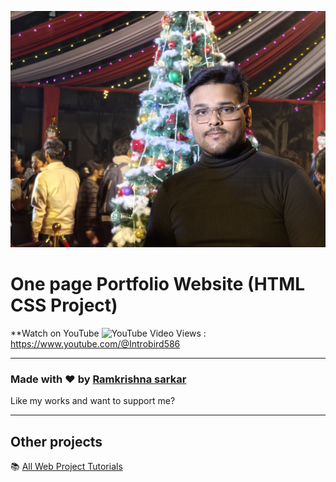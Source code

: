 ![Watch Now](https://github.com/404codeERROR/RKSARKAR-portfolio/blob/main/img/IMG-20241220-WA0034.jpg)
# One page Portfolio Website (HTML CSS Project)
**Watch on YouTube ![YouTube Video Views](https://img.shields.io/youtube/views/ZFQkb26UD1Y?style=social) : https://www.youtube.com/@Introbird586

---

### Made with ❤️ by [Ramkrishna sarkar](https://www.youtube.com/@Introbird586)

Like my works and want to support me?

---

## Other projects

📚 [All Web Project Tutorials](https://github.com/404codeERROR)
  


